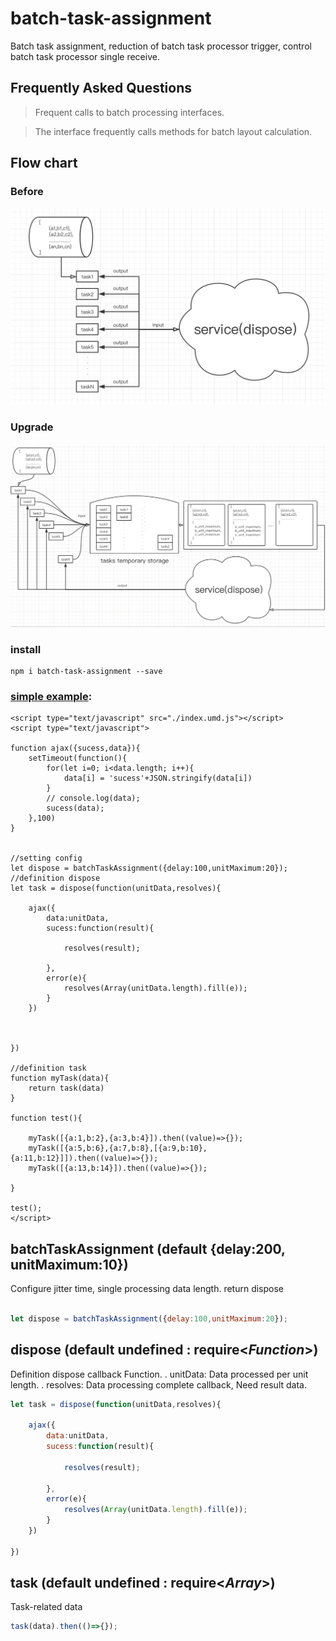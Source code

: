 # batch-task-assignment

Batch task assignment, reduction of batch task processor trigger, control batch task processor single receive.

## Frequently Asked Questions
> Frequent calls to batch processing interfaces.

> The interface frequently calls methods for batch layout calculation.

## Flow chart
### Before
![before](https://github.com/dengbupapapa/batch-task-assignment/blob/master/image/before.png)
### Upgrade
![upgrade](https://github.com/dengbupapapa/batch-task-assignment/blob/master/image/upgrade.png)

### install
```
npm i batch-task-assignment --save
```

### [simple example](https://github.com/dengbupapapa/batch-task-assignment/blob/master/test.html):

```
<script type="text/javascript" src="./index.umd.js"></script>
<script type="text/javascript">

function ajax({sucess,data}){
    setTimeout(function(){
        for(let i=0; i<data.length; i++){
            data[i] = 'sucess'+JSON.stringify(data[i])
        }
        // console.log(data);
        sucess(data);
    },100)
}


//setting config
let dispose = batchTaskAssignment({delay:100,unitMaximum:20});
//definition dispose
let task = dispose(function(unitData,resolves){

    ajax({
        data:unitData,
        sucess:function(result){

            resolves(result);

        },
        error(e){
            resolves(Array(unitData.length).fill(e));
        }
    })



})

//definition task
function myTask(data){
    return task(data)
}

function test(){

    myTask([{a:1,b:2},{a:3,b:4}]).then((value)=>{});
    myTask([{a:5,b:6},{a:7,b:8},[{a:9,b:10},{a:11,b:12}]]).then((value)=>{});
    myTask([{a:13,b:14}]).then((value)=>{});

}

test();
</script>
```

## batchTaskAssignment (default {delay:200, unitMaximum:10})

Configure jitter time, single processing data length. return dispose

``` js

let dispose = batchTaskAssignment({delay:100,unitMaximum:20});

```

## dispose (default undefined : require<*Function*>)

Definition dispose callback Function.
    . unitData: Data processed per unit length.
    . resolves: Data processing complete callback, Need result data.

``` js
let task = dispose(function(unitData,resolves){

    ajax({
        data:unitData,
        sucess:function(result){

            resolves(result);

        },
        error(e){
            resolves(Array(unitData.length).fill(e));
        }
    })

})
```
## task (default undefined : require<*Array*>)

Task-related data

``` js
task(data).then(()=>{});
```
